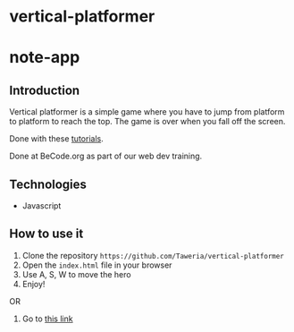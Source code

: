 # vertical-platformer

# note-app

## Introduction
Vertical platformer is a simple game where you have to jump from platform to platform to reach the top. The game is over when you fall off the screen.

Done with these [tutorials](https://www.youtube.com/watch?v=rTVoyWu8r6g). 

Done at BeCode.org as part of our web dev training.

## Technologies

- Javascript

## How to use it

1. Clone the repository `https://github.com/Taweria/vertical-platformer`
2. Open the `index.html` file in your browser
3. Use A, S, W to move the hero
4. Enjoy!

OR 

1. Go to [this link](https://taweria.github.io/vertical-platformer/)



